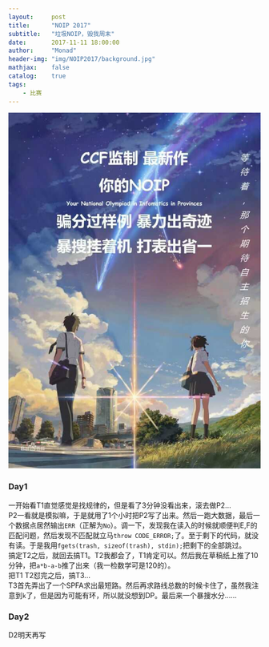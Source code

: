 ```yaml
---
layout:     post
title:      "NOIP 2017"
subtitle:   "垃圾NOIP，毁我周末"
date:       2017-11-11 18:00:00
author:     "Monad"
header-img: "img/NOIP2017/background.jpg"
mathjax:    false
catalog:    true
tags:
    - 比赛
---
```


[![NOIP 宣传图](/img/post/NOIP2017/NOIP_Promotional.jpg)](/img/post/NOIP2017/NOIP_Promotional.jpg)

### Day1
一开始看T1直觉感觉是找规律的，但是看了3分钟没看出来，滚去做P2...  
P2一看就是模拟嘛，于是就用了1个小时把P2写了出来。然后一跑大数据，最后一个数据点居然输出`ERR`（正解为`No`）。调一下，发现我在读入的时候就顺便判E,F的匹配问题，然后发现不匹配就立马`throw CODE_ERROR;`了。至于剩下的代码，就没有读。于是我用`fgets(trash, sizeof(trash), stdin);`把剩下的全部跳过。  
搞定T2之后，就回去搞T1。T2我都会了，T1肯定可以。然后我在草稿纸上推了10分钟，把`a*b-a-b`推了出来（我一检数学可是120的）。  
把T1 T2怼完之后，搞T3...  
T3首先弄出了一个SPFA求出最短路。然后再求路线总数的时候卡住了，虽然我注意到`k`了，但是因为可能有环，所以就没想到DP。最后来一个暴搜水分……  
  
### Day2
D2明天再写
